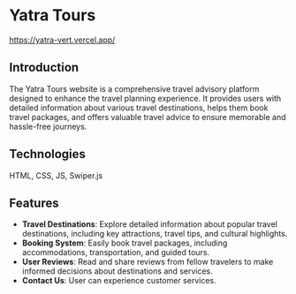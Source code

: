 # Yatra Tours 
https://yatra-vert.vercel.app/
## Introduction  
The Yatra Tours website is a comprehensive travel advisory platform designed to enhance the travel planning experience. It provides users with detailed information about various travel destinations, helps them book travel packages, and offers valuable travel advice to ensure memorable and hassle-free journeys.
## Technologies
HTML, CSS, JS, Swiper.js
## Features
- **Travel Destinations**: Explore detailed information about popular travel destinations, including key attractions, travel tips, and cultural highlights.
- **Booking System**: Easily book travel packages, including accommodations, transportation, and guided tours.
- **User Reviews**: Read and share reviews from fellow travelers to make informed decisions about destinations and services.
- **Contact Us**: User can experience customer services.

